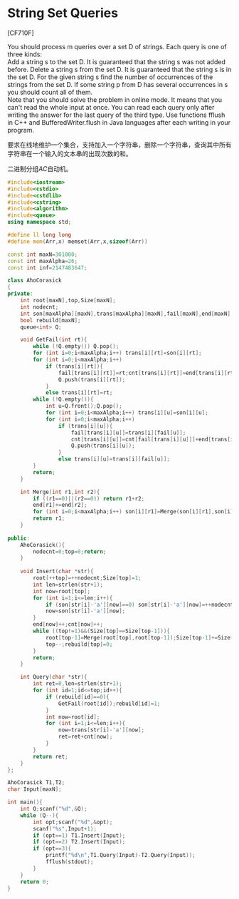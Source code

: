 # String Set Queries
[CF710F]

You should process m queries over a set D of strings. Each query is one of three kinds:  
    Add a string s to the set D. It is guaranteed that the string s was not added before.
    Delete a string s from the set D. It is guaranteed that the string s is in the set D.
    For the given string s find the number of occurrences of the strings from the set D. If some string p from D has several occurrences in s you should count all of them.   
Note that you should solve the problem in online mode. It means that you can't read the whole input at once. You can read each query only after writing the answer for the last query of the third type. Use functions fflush in C++ and BufferedWriter.flush in Java languages after each writing in your program.

要求在线地维护一个集合，支持加入一个字符串，删除一个字符串，查询其中所有字符串在一个输入的文本串的出现次数的和。

二进制分组$AC$自动机。

```cpp
#include<iostream>
#include<cstdio>
#include<cstdlib>
#include<cstring>
#include<algorithm>
#include<queue>
using namespace std;

#define ll long long
#define mem(Arr,x) memset(Arr,x,sizeof(Arr))

const int maxN=301000;
const int maxAlpha=26;
const int inf=2147483647;

class AhoCorasick
{
private:
	int root[maxN],top,Size[maxN];
	int nodecnt;
	int son[maxAlpha][maxN],trans[maxAlpha][maxN],fail[maxN],end[maxN],cnt[maxN];
	bool rebuild[maxN];
	queue<int> Q;

	void GetFail(int rt){
		while (!Q.empty()) Q.pop();
		for (int i=0;i<maxAlpha;i++) trans[i][rt]=son[i][rt];
		for (int i=0;i<maxAlpha;i++)
			if (trans[i][rt]){
				fail[trans[i][rt]]=rt;cnt[trans[i][rt]]=end[trans[i][rt]];
				Q.push(trans[i][rt]);
			}
			else trans[i][rt]=rt;
		while (!Q.empty()){
			int u=Q.front();Q.pop();
			for (int i=0;i<maxAlpha;i++) trans[i][u]=son[i][u];
			for (int i=0;i<maxAlpha;i++)
				if (trans[i][u]){
					fail[trans[i][u]]=trans[i][fail[u]];
					cnt[trans[i][u]]=cnt[fail[trans[i][u]]]+end[trans[i][u]];
					Q.push(trans[i][u]);
				}
				else trans[i][u]=trans[i][fail[u]];
		}
		return;
	}

	int Merge(int r1,int r2){
		if ((r1==0)||(r2==0)) return r1+r2;
		end[r1]+=end[r2];
		for (int i=0;i<maxAlpha;i++) son[i][r1]=Merge(son[i][r1],son[i][r2]);
		return r1;
	}
	
public:
	AhoCorasick(){
		nodecnt=0;top=0;return;
	}
	
	void Insert(char *str){
		root[++top]=++nodecnt;Size[top]=1;
		int len=strlen(str+1);
		int now=root[top];
		for (int i=1;i<=len;i++){
			if (son[str[i]-'a'][now]==0) son[str[i]-'a'][now]=++nodecnt;
			now=son[str[i]-'a'][now];
		}
		end[now]++;cnt[now]++;
		while ((top!=1)&&(Size[top]==Size[top-1])){
			root[top-1]=Merge(root[top],root[top-1]);Size[top-1]+=Size[top];
			top--;rebuild[top]=0;
		}
		return;
	}

	int Query(char *str){
		int ret=0,len=strlen(str+1);
		for (int id=1;id<=top;id++){
			if (rebuild[id]==0){
				GetFail(root[id]);rebuild[id]=1;
			}
			int now=root[id];
			for (int i=1;i<=len;i++){
				now=trans[str[i]-'a'][now];
				ret=ret+cnt[now];
			}
		}
		return ret;
	}
};

AhoCorasick T1,T2;
char Input[maxN];

int main(){
	int Q;scanf("%d",&Q);
	while (Q--){
		int opt;scanf("%d",&opt);
		scanf("%s",Input+1);
		if (opt==1) T1.Insert(Input);
		if (opt==2) T2.Insert(Input);
		if (opt==3){
			printf("%d\n",T1.Query(Input)-T2.Query(Input));
			fflush(stdout);
		}
	}
	return 0;
}
```